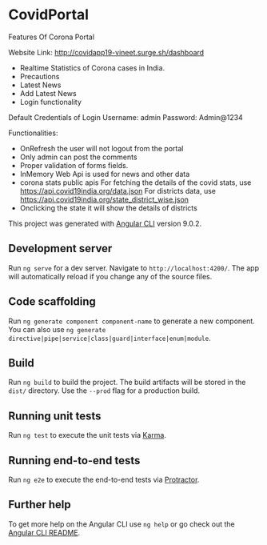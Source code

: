 # CovidPortal

Features Of Corona Portal

Website Link: http://covidapp19-vineet.surge.sh/dashboard

- Realtime Statistics of Corona cases in India.
- Precautions
- Latest News
- Add Latest News
- Login functionality

Default Credentials of Login
Username: admin
Password: Admin@1234

Functionalities:
- OnRefresh the user will not logout from the portal 
- Only admin can post the comments
- Proper validation of forms fields.
- InMemory Web Api is used for news and other data
- corona stats public apis
    For fetching the details of the covid stats, use https://api.covid19india.org/data.json 
    For districts data, use https://api.covid19india.org/state_district_wise.json 
- Onclicking the state it will show the details of districts

This project was generated with [Angular CLI](https://github.com/angular/angular-cli) version 9.0.2.

## Development server

Run `ng serve` for a dev server. Navigate to `http://localhost:4200/`. The app will automatically reload if you change any of the source files.

## Code scaffolding

Run `ng generate component component-name` to generate a new component. You can also use `ng generate directive|pipe|service|class|guard|interface|enum|module`.

## Build

Run `ng build` to build the project. The build artifacts will be stored in the `dist/` directory. Use the `--prod` flag for a production build.

## Running unit tests

Run `ng test` to execute the unit tests via [Karma](https://karma-runner.github.io).

## Running end-to-end tests

Run `ng e2e` to execute the end-to-end tests via [Protractor](http://www.protractortest.org/).

## Further help

To get more help on the Angular CLI use `ng help` or go check out the [Angular CLI README](https://github.com/angular/angular-cli/blob/master/README.md).
